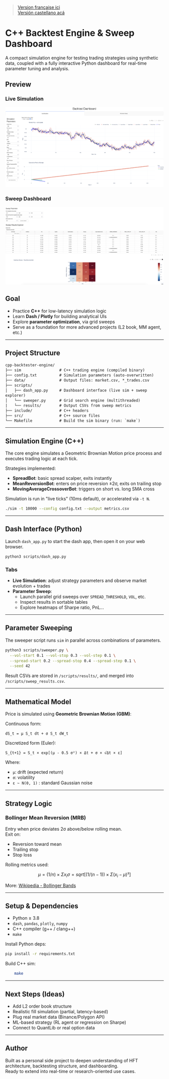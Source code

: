 > [Version française ici](README_fr.md)  
> [Versión castellano acá](Readme_es.md)

# C++ Backtest Engine & Sweep Dashboard

A compact simulation engine for testing trading strategies using synthetic data, coupled with a fully interactive Python dashboard for real-time parameter tuning and analysis.

## Preview

### Live Simulation
![Live Simulation](live_sim.png)

### Sweep Dashboard
![Parameter Sweep](sweeper.png)

## Goal

- Practice **C++** for low-latency simulation logic  
- Learn **Dash / Plotly** for building analytical UIs  
- Explore **parameter optimization**, via grid sweeps  
- Serve as a foundation for more advanced projects (L2 book, MM agent, etc.)

---

## Project Structure

```
cpp-backtester-engine/
├── sim                 # C++ trading engine (compiled binary)
├── config.txt          # Simulation parameters (auto-overwritten)
├── data/               # Output files: market.csv, *_trades.csv          
├── scripts/
│   ├── dash_app.py     # Dashboard interface (live sim + sweep explorer)
│   └── sweeper.py      # Grid search engine (multithreaded)
|   └── results/        # Output CSVs from sweep metrics
├── include/            # C++ headers
├── src/                # C++ source files
└── Makefile            # Build the sim binary (run: `make`)
```

---

## Simulation Engine (C++)

The core engine simulates a Geometric Brownian Motion price process and executes trading logic at each tick.

Strategies implemented:
- **SpreadBot**: basic spread scalper, exits instantly
- **MeanReversionBot**: enters on price reversion ±2σ, exits on trailing stop
- **MovingAverageCrossoverBot**: triggers on short vs. long SMA cross

Simulation is run in "live ticks" (10ms default), or accelerated via `-t N`.

```bash
./sim -t 10000 --config config.txt --output metrics.csv
```

---

## Dash Interface (Python)

Launch `dash_app.py` to start the dash app, then open it on your web browser.

```bash
python3 scripts/dash_app.py
```

### Tabs

- **Live Simulation**: adjust strategy parameters and observe market evolution + trades
- **Parameter Sweep**:
  - Launch parallel grid sweeps over `SPREAD_THRESHOLD`, `VOL`, etc.
  - Inspect results in sortable tables
  - Explore heatmaps of Sharpe ratio, PnL...

---

## Parameter Sweeping

The sweeper script runs `sim` in parallel across combinations of parameters.

```bash
python3 scripts/sweeper.py \
  --vol-start 0.1 --vol-stop 0.3 --vol-step 0.1 \
  --spread-start 0.2 --spread-stop 0.4 --spread-step 0.1 \
  --seed 42
```

Result CSVs are stored in `/scripts/results/`, and merged into `/scripts/sweep_results.csv`.

---

## Mathematical Model

Price is simulated using **Geometric Brownian Motion (GBM)**:

Continuous form:

```
dS_t = μ S_t dt + σ S_t dW_t
```

Discretized form (Euler):

```
S_{t+1} = S_t × exp[(μ - 0.5 σ²) × Δt + σ × √Δt × ε]
```

Where:
- `μ`: drift (expected return)
- `σ`: volatility
- `ε ~ N(0, 1)` : standard Gaussian noise

---

## Strategy Logic

### Bollinger Mean Reversion (MRB)
Entry when price deviates 2σ above/below rolling mean.  
Exit on:
- Reversion toward mean
- Trailing stop
- Stop loss

Rolling metrics used:

```math
μ = (1 / n) × Σ x_i  
σ = sqrt[(1 / (n - 1)) × Σ (x_i - μ)²]
```

More: [Wikipedia - Bollinger Bands](https://en.wikipedia.org/wiki/Bollinger_Bands)

---

## Setup & Dependencies

- Python ≥ 3.8
- `dash`, `pandas`, `plotly`, `numpy`
- C++ compiler (g++ / clang++)
- `make`

Install Python deps:

```bash
pip install -r requirements.txt
```

Build C++ sim:

```bash
    make
```

---

## Next Steps (Ideas)

- Add L2 order book structure
- Realistic fill simulation (partial, latency-based)
- Plug real market data (Binance/Polygon API)
- ML-based strategy (RL agent or regression on Sharpe)
- Connect to QuantLib or real option data

---

## Author

Built as a personal side project to deepen understanding of HFT architecture, backtesting structure, and dashboarding.  
Ready to extend into real-time or research-oriented use cases.
